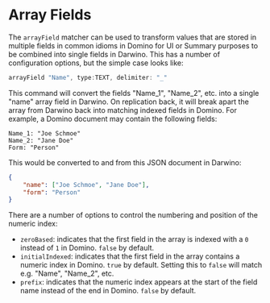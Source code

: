 # Array Fields

The `arrayField` matcher can be used to transform values that are stored in multiple fields in common idioms in Domino for UI or Summary purposes to be combined into single fields in Darwino. This has a number of configuration options, but the simple case looks like:

```groovy
arrayField "Name", type:TEXT, delimiter: "_"
```

This command will convert the fields "Name_1", "Name_2", etc. into a single "name" array field in Darwino. On replication back, it will break apart the array from Darwino back into matching indexed fields in Domino. For example, a Domino document may contain the following fields:

```
Name_1: "Joe Schmoe"
Name_2: "Jane Doe"
Form: "Person"
```

This would be converted to and from this JSON document in Darwino:

```json
{
    "name": ["Joe Schmoe", "Jane Doe"],
    "form": "Person"
}
```

There are a number of options to control the numbering and position of the numeric index:

* `zeroBased`: indicates that the first field in the array is indexed with a `0` instead of `1` in Domino. `false` by default.
* `initialIndexed`: indicates that the first field in the array contains a numeric index in Domino. `true` by default. Setting this to `false` will match e.g. "Name", "Name_2", etc.
* `prefix`: indicates that the numeric index appears at the start of the field name instead of the end in Domino. `false` by default.

